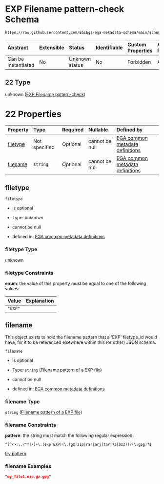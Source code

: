 # EXP Filename pattern-check Schema

```txt
https://raw.githubusercontent.com/EbiEga/ega-metadata-schema/main/schemas/EGA.common-definitions.json#/definitions/filename-filetype-pattern-check/anyOf/22
```



| Abstract            | Extensible | Status         | Identifiable | Custom Properties | Additional Properties | Access Restrictions | Defined In                                                                                           |
| :------------------ | :--------- | :------------- | :----------- | :---------------- | :-------------------- | :------------------ | :--------------------------------------------------------------------------------------------------- |
| Can be instantiated | No         | Unknown status | No           | Forbidden         | Allowed               | none                | [EGA.common-definitions.json\*](../../../schemas/EGA.common-definitions.json "open original schema") |

## 22 Type

unknown ([EXP Filename pattern-check](ega-12-definitions-check-filetype-checks-based-on-its-filename-anyof-exp-filename-pattern-check.md))

# 22 Properties

| Property              | Type          | Required | Nullable       | Defined by                                                                                                                                                                                                                                                                                                                                  |
| :-------------------- | :------------ | :------- | :------------- | :------------------------------------------------------------------------------------------------------------------------------------------------------------------------------------------------------------------------------------------------------------------------------------------------------------------------------------------ |
| [filetype](#filetype) | Not specified | Optional | cannot be null | [EGA common metadata definitions](ega-12-definitions-check-filetype-checks-based-on-its-filename-anyof-exp-filename-pattern-check-properties-filetype.md "https://raw.githubusercontent.com/EbiEga/ega-metadata-schema/main/schemas/EGA.common-definitions.json#/definitions/filename-filetype-pattern-check/anyOf/22/properties/filetype") |
| [filename](#filename) | `string`      | Optional | cannot be null | [EGA common metadata definitions](ega-12-definitions-filename-pattern-of-a-exp-file.md "https://raw.githubusercontent.com/EbiEga/ega-metadata-schema/main/schemas/EGA.common-definitions.json#/definitions/filename-filetype-pattern-check/anyOf/22/properties/filename")                                                                   |

## filetype



`filetype`

*   is optional

*   Type: unknown

*   cannot be null

*   defined in: [EGA common metadata definitions](ega-12-definitions-check-filetype-checks-based-on-its-filename-anyof-exp-filename-pattern-check-properties-filetype.md "https://raw.githubusercontent.com/EbiEga/ega-metadata-schema/main/schemas/EGA.common-definitions.json#/definitions/filename-filetype-pattern-check/anyOf/22/properties/filetype")

### filetype Type

unknown

### filetype Constraints

**enum**: the value of this property must be equal to one of the following values:

| Value   | Explanation |
| :------ | :---------- |
| `"EXP"` |             |

## filename

This object exists to hold the filename pattern that a 'EXP' filetype\_id would have, for it to be referenced elsewhere within this (or other) JSON schema.

`filename`

*   is optional

*   Type: `string` ([Filename pattern of a EXP file](ega-12-definitions-filename-pattern-of-a-exp-file.md))

*   cannot be null

*   defined in: [EGA common metadata definitions](ega-12-definitions-filename-pattern-of-a-exp-file.md "https://raw.githubusercontent.com/EbiEga/ega-metadata-schema/main/schemas/EGA.common-definitions.json#/definitions/filename-filetype-pattern-check/anyOf/22/properties/filename")

### filename Type

`string` ([Filename pattern of a EXP file](ega-12-definitions-filename-pattern-of-a-exp-file.md))

### filename Constraints

**pattern**: the string must match the following regular expression:&#x20;

```regexp
^[^<>:;,?"*|/]+\.(exp|EXP)(\.(gz|zip|rar|arj|tar|7z|bz2))?(\.gpg)?$
```

[try pattern](https://regexr.com/?expression=%5E%5B%5E%3C%3E%3A%3B%2C%3F%22*%7C%2F%5D%2B%5C.\(exp%7CEXP\)\(%5C.\(gz%7Czip%7Crar%7Carj%7Ctar%7C7z%7Cbz2\)\)%3F\(%5C.gpg\)%3F%24 "try regular expression with regexr.com")

### filename Examples

```json
"my_file1.exp.gz.gpg"
```
